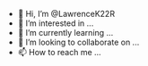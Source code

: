 - 👋 Hi, I’m @LawrenceK22R
- 👀 I’m interested in ...
- 🌱 I’m currently learning ...
- 💞️ I’m looking to collaborate on ...
- 📫 How to reach me ...

<!---
LawrenceK22R/LawrenceK22R is a ✨ special ✨ repository because its `README.md` (this file) appears on your GitHub profile.
You can click the Preview link to take a look at your changes.
--->
